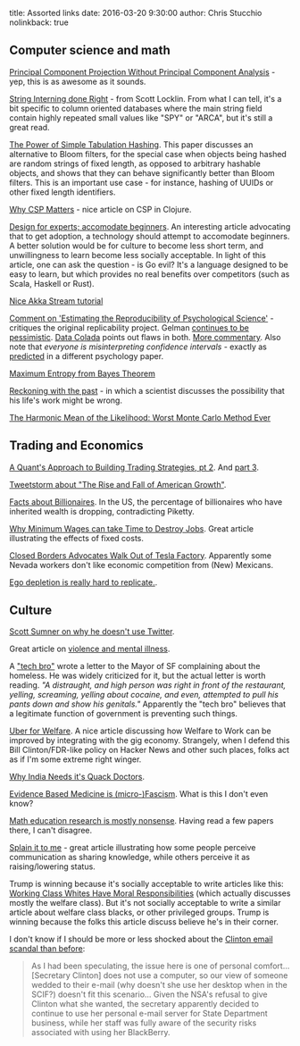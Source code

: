 title: Assorted links
date: 2016-03-20 9:30:00
author: Chris Stucchio
nolinkback: true

## Computer science and math

[Principal Component Projection Without Principal Component Analysis](http://arxiv.org/pdf/1602.06872v1.pdf) - yep, this is as awesome as it sounds.

[String Interning done Right](https://getkerf.wordpress.com/2016/02/22/string-interning-done-right/) - from Scott Locklin. From what I can tell, it's a bit specific to column oriented databases where the main string field contain highly repeated small values like "SPY" or "ARCA", but it's still a great read.

[The Power of Simple Tabulation Hashing](https://people.csail.mit.edu/mip/papers/charhash/charhash.pdf). This paper discusses an alternative to Bloom filters, for the special case when objects being hashed are random strings of fixed length, as opposed to arbitrary hashable objects, and shows that they can behave significantly better than Bloom filters. This is an important use case - for instance, hashing of UUIDs or other fixed length identifiers.

[Why CSP Matters](http://reaktor.com/blog/why-csp-matters-i-keeping-things-in-sync/) - nice article on CSP in Clojure.

[Design for experts; accomodate beginners](https://pchiusano.github.io/2016-02-25/tech-adoption.html). An interesting article advocating that to get adoption, a technology should attempt to accomodate beginners. A better solution would be for culture to become less short term, and unwillingness to learn become less socially acceptable. In light of this article, one can ask the question - is Go evil? It's a language designed to be easy to learn, but which provides no real benefits over competitors (such as Scala, Haskell or Rust).

[Nice Akka Stream tutorial](https://medium.com/@kvnwbbr/diving-into-akka-streams-2770b3aeabb0)

[Comment on 'Estimating the Reproducibility of Psychological Science'](http://datacolada.org/wp-content/uploads/2016/03/5321-Gilbert-et-al-Comment-on-reproducibility.pdf) - critiques the original replicability project. Gelman [continues to be pessimistic](http://andrewgelman.com/2016/03/05/29195/). [Data Colada](http://datacolada.org/2016/03/03/47/) points out flaws in both. [More commentary](https://hardsci.wordpress.com/2016/03/03/evaluating-a-new-critique-of-the-reproducibility-project/). Also note that *everyone is misinterpreting confidence intervals* - exactly as [predicted](http://www.ejwagenmakers.com/inpress/HoekstraEtAlPBR.pdf) in a different psychology paper.

[Maximum Entropy from Bayes Theorem](https://qchu.wordpress.com/2016/03/06/maximum-entropy-from-bayes-theorem/)

[Reckoning with the past](http://michaelinzlicht.com/getting-better/2016/2/29/reckoning-with-the-past) - in which a scientist discusses the possibility that his life's work might be wrong.

[The Harmonic Mean of the Likelihood: Worst Monte Carlo Method Ever](https://radfordneal.wordpress.com/2008/08/17/the-harmonic-mean-of-the-likelihood-worst-monte-carlo-method-ever/)

## Trading and Economics

[A Quant's Approach to Building Trading Strategies, pt 2](https://www.quandl.com/blog/interview-with-a-quant-part-two). And [part 3](https://www.quandl.com/blog/interview-with-a-quant-part-three).

[Tweetstorm about "The Rise and Fall of American Growth"](https://storify.com/withinepsilon/gordon-inequality).

[Facts about Billionaires](http://conversableeconomist.blogspot.com/2016/02/facts-about-billionaires.html). In the US, the percentage of billionaires who have inherited wealth is dropping, contradicting Piketty.

[Why Minimum Wages can take Time to Destroy Jobs](http://econlog.econlib.org/archives/2016/02/why_minimum_wag.html). Great article illustrating the effects of fixed costs.

[Closed Borders Advocates Walk Out of Tesla Factory](http://www.bloomberg.com/news/articles/2016-02-29/about-100-workers-walk-out-at-tesla-battery-plant-building-site). Apparently some Nevada workers don't like economic competition from (New) Mexicans.

[Ego depletion is really hard to replicate.](http://www.slate.com/articles/health_and_science/cover_story/2016/03/ego_depletion_an_influential_theory_in_psychology_may_have_just_been_debunked.single.html).

## Culture

[Scott Sumner on why he doesn't use Twitter](http://www.themoneyillusion.com/?p=31553).

Great article on [violence and mental illness](http://siderea.livejournal.com/1256347.html).

A ["tech bro"](https://justink.svbtle.com/open-letter-to-mayor-ed-lee-and-greg-suhr-police-chief) wrote a letter to the Mayor of SF complaining about the homeless. He was widely criticized for it, but the actual letter is worth reading. *"A distraught, and high person was right in front of the restaurant, yelling, screaming, yelling about cocaine, and even, attempted to pull his pants down and show his genitals."* Apparently the "tech bro" believes that a legitimate function of government is preventing such things.

[Uber for Welfare](http://www.politico.com/agenda/story/2016/1/uber-welfare-sharing-gig-economy-000031). A nice article discussing how Welfare to Work can be improved by integrating with the gig economy. Strangely, when I defend this Bill Clinton/FDR-like policy on Hacker News and other such places, folks act as if I'm some extreme right winger.

[Why India Needs it's Quack Doctors](https://www.good.is/articles/why-india-needs-its-quack-doctors).

[Evidence Based Medicine is (micro-)Fascism](https://www.ucl.ac.uk/Pharmacology/dc-bits/holmes-deconstruction-ebhc-06.pdf). What is this I don't even know?

[Math education research is mostly nonsense](https://www.math.upenn.edu/~wilf/website/PSUTalk.pdf). Having read a few papers there, I can't disagree.

[Splain it to me](https://status451.com/2016/01/06/splain-it-to-me/) - great article illustrating how some people perceive communication as sharing knowledge, while others perceive it as raising/lowering status.

Trump is winning because it's socially acceptable to write articles like this: [Working Class Whites Have Moral Responsibilities](http://www.nationalreview.com/corner/432796/working-class-whites-have-moral-responsibilities-defense-kevin-williamson) (which actually discusses mostly the welfare class). But it's not socially acceptable to write a similar article about welfare class blacks, or other privileged groups. Trump is winning because the folks this article discuss believe he's in their corner.

I don't know if I should be more or less shocked about the [Clinton email scandal than before](http://arstechnica.com/information-technology/2016/03/nsa-refused-clinton-a-secure-blackberry-like-obama-so-she-used-her-own/):
> As I had been speculating, the issue here is one of personal comfort… [Secretary Clinton] does not use a computer, so our view of someone wedded to their e-mail (why doesn't she use her desktop when in the SCIF?) doesn't fit this scenario...
> Given the NSA's refusal to give Clinton what she wanted, the secretary apparently decided to continue to use her personal e-mail server for State Department business, while her staff was fully aware of the security risks associated with using her BlackBerry.
